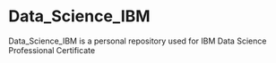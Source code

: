 # Data_Science_IBM
Data_Science_IBM is a personal repository used for IBM Data Science Professional Certificate
